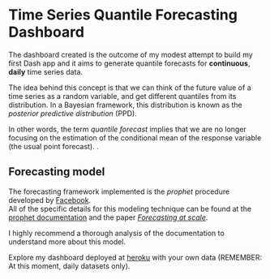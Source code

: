 
# Time Series Quantile Forecasting Dashboard

The dashboard created is the outcome of my modest attempt to build my first Dash app and it aims to generate quantile forecasts for **continuous**, **daily** time series data.  

The idea behind this concept is that we can think of the future value of a time series as a random variable, and get different quantiles from its distribution. In a Bayesian framework, this distribution is known as the *posterior predictive distribution* (PPD). 

In other words, the term *quantile forecast* implies that we are no longer focusing on the estimation of the conditional mean of the response variable (the usual point forecast). .

## Forecasting model

The forecasting framework implemented is the *prophet* procedure developed by [Facebook](https://facebook.github.io/prophet/).  
All of the specific details for this modeling technique can be found at the [prophet documentation](https://facebook.github.io/prophet/) and the paper [*Forecasting at scale*](forecasting_at_scale_prophetFB.pdf). 
                         
I highly recommend a thorough analysis of the documentation to understand more about this model.

Explore my dashboard deployed at [heroku](https://ts-quantile-forecast.herokuapp.com) with your own data (REMEMBER: At this moment, daily datasets only).
